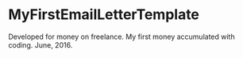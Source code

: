 # MyFirstEmailLetterTemplate
Developed for money on freelance. My first money accumulated with coding. June, 2016.
